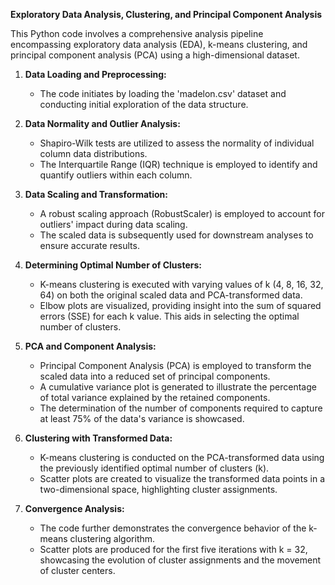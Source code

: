 **Exploratory Data Analysis, Clustering, and Principal Component Analysis**

This Python code involves a comprehensive analysis pipeline encompassing exploratory data analysis (EDA), k-means clustering, and principal component analysis (PCA) using a high-dimensional dataset.

1. **Data Loading and Preprocessing:**
   - The code initiates by loading the 'madelon.csv' dataset and conducting initial exploration of the data structure.

2. **Data Normality and Outlier Analysis:**
   - Shapiro-Wilk tests are utilized to assess the normality of individual column data distributions.
   - The Interquartile Range (IQR) technique is employed to identify and quantify outliers within each column.

3. **Data Scaling and Transformation:**
   - A robust scaling approach (RobustScaler) is employed to account for outliers' impact during data scaling.
   - The scaled data is subsequently used for downstream analyses to ensure accurate results.

4. **Determining Optimal Number of Clusters:**
   - K-means clustering is executed with varying values of k (4, 8, 16, 32, 64) on both the original scaled data and PCA-transformed data.
   - Elbow plots are visualized, providing insight into the sum of squared errors (SSE) for each k value. This aids in selecting the optimal number of clusters.

5. **PCA and Component Analysis:**
   - Principal Component Analysis (PCA) is employed to transform the scaled data into a reduced set of principal components.
   - A cumulative variance plot is generated to illustrate the percentage of total variance explained by the retained components.
   - The determination of the number of components required to capture at least 75% of the data's variance is showcased.

6. **Clustering with Transformed Data:**
   - K-means clustering is conducted on the PCA-transformed data using the previously identified optimal number of clusters (k).
   - Scatter plots are created to visualize the transformed data points in a two-dimensional space, highlighting cluster assignments.

7. **Convergence Analysis:**
   - The code further demonstrates the convergence behavior of the k-means clustering algorithm.
   - Scatter plots are produced for the first five iterations with k = 32, showcasing the evolution of cluster assignments and the movement of cluster centers.
